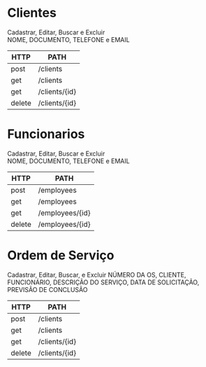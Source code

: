 # Clientes
Cadastrar, Editar, Buscar e Excluir  
  NOME, DOCUMENTO, TELEFONE e EMAIL  

| HTTP | PATH |
| --- | --- |
| post | /clients |
| get  |/clients|  
| get  |/clients/{id}|  
| delete |/clients/{id}|  

# Funcionarios
Cadastrar, Editar, Buscar e Excluir  
  NOME, DOCUMENTO, TELEFONE e EMAIL  
  
|HTTP | PATH |
|--   | --   |
|post |/employees|  
|get  |/employees|  
|get  |/employees/{id}|  
|delete| /employees/{id}|  

# Ordem de Serviço
Cadastrar, Editar, Buscar, e Excluir 
  NÚMERO DA OS, CLIENTE, FUNCIONÁRIO, DESCRIÇÃO DO SERVIÇO, DATA DE SOLICITAÇÃO, PREVISÃO DE CONCLUSÃO  
  
|HTTP | PATH            |
|------|----------------|
|post  | /clients       |  
|get   | /clients       |  
|get   | /clients/{id}  |  
|delete| /clients/{id}  |  
